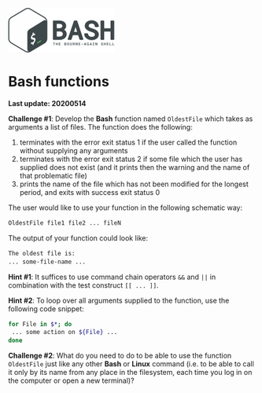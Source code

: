 ![](bash_logo.png)

# **Bash** functions

**Last update: 20200514**

**Challenge #1**: Develop the **Bash** function named ```OldestFile``` which takes as arguments a list of files. The function does the following:  

1. terminates with the error exit status 1 if the user called the function without supplying any arguments  
2. terminates with the error exit status 2 if some file which the user has supplied does not exist (and it prints then the warning and the name of that problematic file)   
3. prints the name of the file which has not been modified for the longest period, and exits with success exit status 0   

The user would like to use your function in the following schematic way:

```bash
OldestFile file1 file2 ... fileN
```
The output of your function could look like:
```bash
The oldest file is:
... some-file-name ...
```
**Hint #1**: It suffices to use command chain operators ```&&``` and ```||``` in combination with the test construct ```[[ ... ]]```.  

**Hint #2**: To loop over all arguments supplied to the function, use the following code snippet:

```bash
for File in $*; do
 ... some action on ${File} ...
done
```

**Challenge #2**: What do you need to do to be able to use the function ```OldestFile``` just like any other **Bash** or **Linux** command (i.e. to be able to call it only by its name from any place in the filesystem, each time you log in on the computer or open a new terminal)?

 